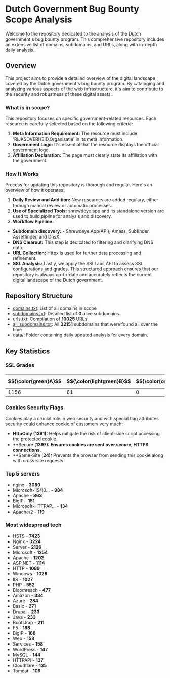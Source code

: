 # Dutch Government Bug Bounty Scope Analysis
Welcome to the repository dedicated to the analysis of the Dutch government's bug bounty program. This comprehensive repository includes an extensive list of domains, subdomains, and URLs, along with in-depth daily analysis.
## Overview
This project aims to provide a detailed overview of the digital landscape covered by the Dutch government's bug bounty program. By cataloging and analyzing various aspects of the web infrastructure, it's aim to contribute to the security and robustness of these digital assets.
### What is in scope?
This repository focuses on specific government-related resources. Each resource is carefully selected based on the following criteria:
1. **Meta Information Requirement:** The resource must include 'RIJKSOVERHEID.Organisatie' in its meta information.
2. **Government Logo:** It's essential that the resource displays the official government logo.
3. **Affiliation Declaration:** The page must clearly state its affiliation with the government.
### How It Works
Process for updating this repository is thorough and regular. Here's an overview of how it operates:
1. **Daily Review and Addition:** New resources are added regulary, either through manual review or automatic processes.
2. **Use of Specialized Tools:** shrewdeye.app and its standalone version are used to build pipline for analysis and discovery.
3. **Workflow Pipeline:**
 - **Subdomain discovery:**  - Shrewdeye.App(API), Amass, Subfinder, Assetfinder, and DnsX.
 - **DNS Clearout:** This step is dedicated to filtering and clarifying DNS data.
 - **URL Collection:** Httpx is used for further data processing and refinement.
 - **SSL Analysis:** Lastly, we apply the SSLLabs API to assess SSL configurations and grades.
This structured approach ensures that our repository is always up-to-date and accurately reflects the current digital landscape of the Dutch government.
## Repository Structure
 - [domains.txt](/domains.txt): List of all domains in scope
 - [subdomains.txt](/subdomains.txt): Detailed list of **0** alive subdomains.
 - [urls.txt](/urls.txt): Compilation of **10025** URLs.
 - [all_subdomains.txt](/all_subdomains.txt): All **32151** subdomains that were found all over the time 
 - [data/](/data): Folder containing daily updated analysis for every domain.
## Key Statistics


### SSL Grades
|$${\color{green}A}$$|$${\color{lightgreen}B}$$|$${\color{orange}C/D}$$|$${\color{red}E/F}$$|
|---|---|---|---|
 |1156|61|0|9|


### Cookies Security Flags
Cookies play a crucial role in web security and with special flag attributes security could enhance cookie of customers very much:
 - **HttpOnly (1391):** Helps mitigate the risk of client-side script accessing the protected cookie.
 - **Secure (**1397): Ensures cookies are sent over secure, HTTPS connections.**
 - **Same-Site (**24):** Prevents the browser from sending this cookie along with cross-site requests.


### Top 5 servers
 - nginx \- **3080**
 - Microsoft-IIS/10... \- **984**
 - Apache \- **863**
 - BigIP \- **151**
 - Microsoft-HTTPAP... \- **134**
 - Apache/2 \- **119**


### Most widespread tech
- HSTS \- **7423** 
- Nginx \- **3224** 
- Server \- **2126** 
- Microsoft \- **1254** 
- Apache \- **1202** 
- ASP.NET \- **1114** 
- HTTP \- **1089** 
- Windows \- **1028** 
- IIS \- **1027** 
- PHP \- **552** 
- Bloomreach \- **477** 
- Amazon \- **334** 
- Azure \- **284** 
- Basic \- **271** 
- Drupal \- **233** 
- Java \- **233** 
- Bootstrap \- **211** 
- F5 \- **188** 
- BigIP \- **188** 
- Web \- **158** 
- Services \- **158** 
- WordPress \- **147** 
- MySQL \- **144** 
- HTTPAPI \- **137** 
- Cloudflare \- **135** 
- Tomcat \- **109** 